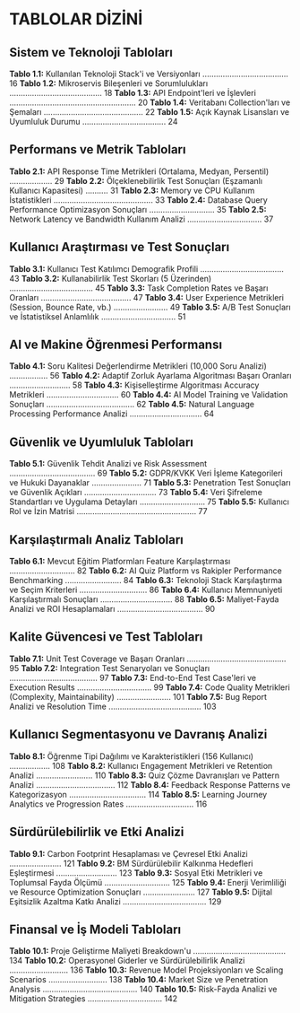 # TABLOLAR DİZİNİ

<!-- Bu bölüm tablo listesi için ayrılmıştır -->
<!-- Önerilen uzunluk: 1 sayfa (~2.700 karakter) -->

## Sistem ve Teknoloji Tabloları

**Tablo 1.1:** Kullanılan Teknoloji Stack'i ve Versiyonları ...................................... 16
**Tablo 1.2:** Mikroservis Bileşenleri ve Sorumlulukları ......................................... 18
**Tablo 1.3:** API Endpoint'leri ve İşlevleri ........................................................ 20
**Tablo 1.4:** Veritabanı Collection'ları ve Şemaları ............................................ 22
**Tablo 1.5:** Açık Kaynak Lisansları ve Uyumluluk Durumu ..................................... 24

## Performans ve Metrik Tabloları

**Tablo 2.1:** API Response Time Metrikleri (Ortalama, Medyan, Persentil) ................... 29
**Tablo 2.2:** Ölçeklenebilirlik Test Sonuçları (Eşzamanlı Kullanıcı Kapasitesi) .......... 31
**Tablo 2.3:** Memory ve CPU Kullanım İstatistikleri ............................................ 33
**Tablo 2.4:** Database Query Performance Optimizasyon Sonuçları ............................. 35
**Tablo 2.5:** Network Latency ve Bandwidth Kullanım Analizi ................................. 37

## Kullanıcı Araştırması ve Test Sonuçları

**Tablo 3.1:** Kullanıcı Test Katılımcı Demografik Profili ..................................... 43
**Tablo 3.2:** Kullanabilirlik Test Skorları (5 Üzerinden) ..................................... 45
**Tablo 3.3:** Task Completion Rates ve Başarı Oranları ........................................ 47
**Tablo 3.4:** User Experience Metrikleri (Session, Bounce Rate, vb.) ........................ 49
**Tablo 3.5:** A/B Test Sonuçları ve İstatistiksel Anlamlılık ................................. 51

## AI ve Makine Öğrenmesi Performansı

**Tablo 4.1:** Soru Kalitesi Değerlendirme Metrikleri (10,000 Soru Analizi) ................. 56
**Tablo 4.2:** Adaptif Zorluk Ayarlama Algoritması Başarı Oranları ........................... 58
**Tablo 4.3:** Kişiselleştirme Algoritması Accuracy Metrikleri ................................ 60
**Tablo 4.4:** AI Model Training ve Validation Sonuçları ....................................... 62
**Tablo 4.5:** Natural Language Processing Performance Analizi ................................ 64

## Güvenlik ve Uyumluluk Tabloları

**Tablo 5.1:** Güvenlik Tehdit Analizi ve Risk Assessment ...................................... 69
**Tablo 5.2:** GDPR/KVKK Veri İşleme Kategorileri ve Hukuki Dayanaklar ...................... 71
**Tablo 5.3:** Penetration Test Sonuçları ve Güvenlik Açıkları ................................ 73
**Tablo 5.4:** Veri Şifreleme Standartları ve Uygulama Detayları ............................. 75
**Tablo 5.5:** Kullanıcı Rol ve İzin Matrisi ..................................................... 77

## Karşılaştırmalı Analiz Tabloları

**Tablo 6.1:** Mevcut Eğitim Platformları Feature Karşılaştırması ............................. 82
**Tablo 6.2:** AI Quiz Platform vs Rakipler Performance Benchmarking ......................... 84
**Tablo 6.3:** Teknoloji Stack Karşılaştırma ve Seçim Kriterleri .............................. 86
**Tablo 6.4:** Kullanıcı Memnuniyeti Karşılaştırmalı Sonuçları ................................ 88
**Tablo 6.5:** Maliyet-Fayda Analizi ve ROI Hesaplamaları ...................................... 90

## Kalite Güvencesi ve Test Tabloları

**Tablo 7.1:** Unit Test Coverage ve Başarı Oranları ............................................ 95
**Tablo 7.2:** Integration Test Senaryoları ve Sonuçları ....................................... 97
**Tablo 7.3:** End-to-End Test Case'leri ve Execution Results ................................. 99
**Tablo 7.4:** Code Quality Metrikleri (Complexity, Maintainability) ........................ 101
**Tablo 7.5:** Bug Report Analizi ve Resolution Time ......................................... 103

## Kullanıcı Segmentasyonu ve Davranış Analizi

**Tablo 8.1:** Öğrenme Tipi Dağılımı ve Karakteristikleri (156 Kullanıcı) .................. 108
**Tablo 8.2:** Kullanıcı Engagement Metrikleri ve Retention Analizi ......................... 110
**Tablo 8.3:** Quiz Çözme Davranışları ve Pattern Analizi ................................... 112
**Tablo 8.4:** Feedback Response Patterns ve Kategorizasyon .................................. 114
**Tablo 8.5:** Learning Journey Analytics ve Progression Rates .............................. 116

## Sürdürülebilirlik ve Etki Analizi

**Tablo 9.1:** Carbon Footprint Hesaplaması ve Çevresel Etki Analizi ....................... 121
**Tablo 9.2:** BM Sürdürülebilir Kalkınma Hedefleri Eşleştirmesi ........................... 123
**Tablo 9.3:** Sosyal Etki Metrikleri ve Toplumsal Fayda Ölçümü ............................. 125
**Tablo 9.4:** Enerji Verimliliği ve Resource Optimization Sonuçları ....................... 127
**Tablo 9.5:** Dijital Eşitsizlik Azaltma Katkı Analizi ..................................... 129

## Finansal ve İş Modeli Tabloları

**Tablo 10.1:** Proje Geliştirme Maliyeti Breakdown'u ......................................... 134
**Tablo 10.2:** Operasyonel Giderler ve Sürdürülebilirlik Analizi .......................... 136
**Tablo 10.3:** Revenue Model Projeksiyonları ve Scaling Scenarios .......................... 138
**Tablo 10.4:** Market Size ve Penetration Analysis .......................................... 140
**Tablo 10.5:** Risk-Fayda Analizi ve Mitigation Strategies ................................. 142
